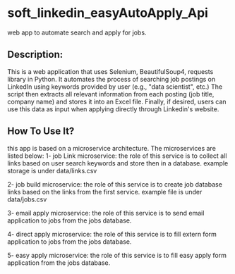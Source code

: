 # soft_linkedin_easyAutoApply_Api
web app to automate search and apply for jobs. 

## Description:
This is a web application that uses Selenium, BeautifulSoup4, requests library in Python.
It automates the process of searching job postings on LinkedIn using keywords provided by user
(e.g., "data scientist", etc.)
The script then extracts all relevant information from each posting (job title, company name)
and stores it into an Excel file.
Finally, if desired, users can use this data as input when applying directly through Linkedin's website.

## How To Use It?
this app is based on a microservice architecture. 
The microservices are listed below:
1- job Link microservice: the role of this service is to collect all links based on user search keywords and store then in a database. example storage is under data/links.csv

2- job build microservice: the role of this service is to create  job database links based on the links from the first service. example file is under data/jobs.csv

3- email apply microservice: the role of this service is to send email application to jobs from the jobs database.

4- direct apply microservice: the role of this service is to fill extern form application to jobs from the jobs database.

5- easy apply microservice: the role of this service is to fill easy apply form  application from the jobs database.